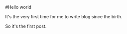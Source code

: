 #Hello world

It's the very first time for me to write blog since the birth.

So it's the first post.